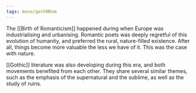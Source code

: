 ```yaml
---
tags: move/gothNRom 
---
```


The [[Birth of Romanticism]] happened during when Europe was industrialising and urbanising. Romantic poets was deeply regretful of this evolution of humanity, and preferred the rural, nature-filled existence. After all, things become more valuable the less we have of it. This was the case with nature. 

[[Gothic]] literature was also developing during this era, and both movements benefited from each other. They share several similar themes, such as the emphasis of the supernatural and the sublime, as well as the study of ruins.